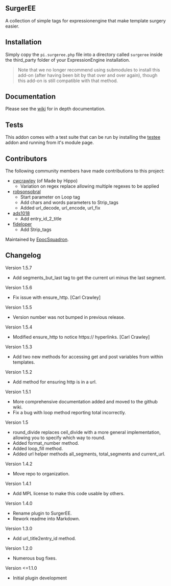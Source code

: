 SurgerEE
--------

A collection of simple tags for expressionengine that make template surgery easier.

## Installation

Simply copy the `pi.surgeree.php` file into a directory called `surgeree` inside the third_party folder of your ExpressionEngine installation.

> Note that we no longer recommend using submodules to install this add-on (after having been bit by that over and over again), though this add-on is still compatible with that method.

## Documentation

Please see the [wiki](https://github.com/dsurgeons/SurgerEE/wiki) for in depth documentation.

## Tests

This addon comes with a test suite that can be run by installing the [testee](http://devot-ee.com/add-ons/testee) addon and running from it's module page.

## Contributors

The following community members have made contributions to this project:

 - [cwcrawley](https://github.com/cwcrawley) (of Made by Hippo)
 	- Variation on regex replace allowing multiple regexes to be applied
 - [robsonsobral](https://github.com/robsonsobral)
 	- Start parameter on Loop tag
 	- Add chars and words parameters to Strip_tags
 	- Added url_decode, url_encode, url_fix
 - [ads1018](https://github.com/ads1018)
 	- Add entry_id_2_title
 - [fideloper](https://github.com/fideloper)
 	- Add Strip_tags

 Maintained by [EpocSquadron](https://github.com/epocsquadron).

## Changelog

Version 1.5.7

- Add segments_but_last tag to get the current uri minus the last segment.

Version 1.5.6

- Fix issue with ensure_http. [Carl Crawley]

Version 1.5.5

- Version number was not bumped in previous release.

Version 1.5.4

- Modified ensure_http to notice https:// hyperlinks. [Carl Crawley]

Version 1.5.3

 - Add two new methods for accessing get and post variables from within templates.

Version 1.5.2

 - Add method for ensuring http is in a url.

Version 1.5.1

 - More comprehensive documentation added and moved to the github wiki.
 - Fix a bug with loop method reporting total incorrectly.

Version 1.5

 - round_divide replaces ceil_divide with a more general implementation, allowing you to specify which way to round.
 - Added format_number method.
 - Added loop_fill method.
 - Added url helper methods all_segments, total_segments and current_url.

Version 1.4.2

 - Move repo to organization.

Version 1.4.1

 - Add MPL license to make this code usable by others.

Version 1.4.0

 - Rename plugin to SurgerEE.
 - Rework readme into Markdown.

Version 1.3.0

 - Add url_title2entry_id method.

Version 1.2.0

 - Numerous bug fixes.

Version <=1.1.0

 - Initial plugin development
